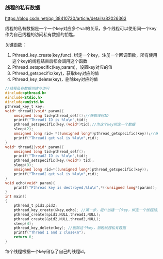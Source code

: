 ### 线程的私有数据

https://blog.csdn.net/qq_38410730/article/details/82026363

线程的私有数据是一个一个key对应多个val的关系，多个线程可以使用同一个key作为自己线程的访问私有数据的钥匙。

关键函数：

1. Pthread_key_create(key,func). 绑定一个key，注册一个回调函数，所有使用这个key的线程结束后都会调用这个函数
2. Pthread_setspecific(key,param)，设置key对应的值
3. Pthread_getspecific(key)，获取key对应的值
4. Pthread_key_delete(key)，删除key对应的值

```c
//线程私有数据创建与访问
#include<pthread.h>
#include<stdio.h>
#include<unistd.h>
pthread_key_t key;
void* thread1(void* param){
    unsigned long tid=pthread_self();//获取线程ID
    printf("Thread1 ID is %lu\n",tid);
    pthread_setspecific(key,(void*)tid);//为这个key绑定一个数据
    sleep(2);
    unsigned long rid= *((unsigned long*)pthread_getspecific(key));//获取这个key对应的数据
    printf("Thread1 get val is %lu\n",rid);
}
void* thread2(void* param){
    unsigned long tid=pthread_self();
    printf("Thread2 ID is %lu\n",tid);
    pthread_setspecific(key,(void*) tid);
    sleep(3);
    unsigned long rid=*((unsigned long*)pthread_getspecific(key));
    printf("Thread2 get val is %lu\n",rid);
}
void echo(void* param){
    printf("Pthread key is destroyed,%lu\n",*((unsigned long*)param));
}
int main()
{
    pthread_t pid1,pid2;
    pthread_key_create(&key,echo); //第一步，用户创建一个key，绑定一个线程结束后的回调函数
    pthread_create(&pid1,NULL,thread1,NULL);
    pthread_create(&pid2,NULL,thread2,NULL);
    sleep(4);
    pthread_key_delete(key); //删除这个key，销毁线程私有数据
    printf("Thread 1 and 2 close\n");
    return 0;
}
```

每个线程根据一个key储存了自己的线程id。